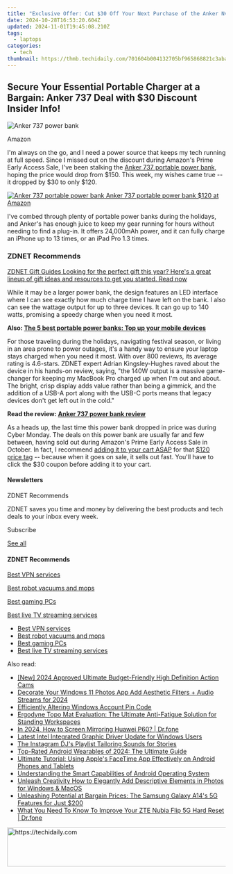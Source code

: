 ```yaml
---
title: "Exclusive Offer: Cut $30 Off Your Next Purchase of the Anker Nvoltec 737 Charger Pack - Smart Deals"
date: 2024-10-28T16:53:20.604Z
updated: 2024-11-01T19:45:08.210Z
tags:
  - laptops
categories:
  - tech
thumbnail: https://thmb.techidaily.com/701604b004132705bf965868821c3abaea38902fff791c6427ce40c1dc069beb.jpg
---
```


## Secure Your Essential Portable Charger at a Bargain: Anker 737 Deal with $30 Discount  Insider Info!

![Anker 737 power bank](https://www.zdnet.com/a/img/resize/66a274333aa76368636acded59e2809ef9096869/2022/11/28/1c5b94ba-57b3-4793-a1d5-3ace7f46cc10/anker-737-power-bank.jpg?auto=webp&width=1280)

Amazon

I'm always on the go, and I need a power source that keeps my tech running at full speed. Since I missed out on the discount during Amazon's Prime Early Access Sale, I've been stalking the [Anker 737 portable power bank](https://buy.geni.us/Proxy.ashx?TSID=368250&GR%5FURL=https%3A%2F%2Fwww.amazon.com%2FAnker-PowerCore-Portable-Charger-Compatible%2Fdp%2FB09VPHVT2Z%2F%3Ftag%3Dzd-buy-button-20%26ascsubtag%3D%5F%5FCOM%5FCLICK%5FID%5F%5F%7Cb7e1b3f6-ff42-4098-b475-0cb7e924204a%7Cdtp&dtb=1), hoping the price would drop from $150\. This week, my wishes came true -- it dropped by $30 to only $120.

[![Anker 737 portable power bank](https://www.zdnet.com/a/img/resize/7eed88439d12bec3a66a35549c696d9e5f989e4e/2022/10/28/91307229-9f7a-4d97-9119-a6780b24d6da/81a1tt3-gwl-ac-sl1500.jpg?auto=webp&fit=crop&height=172.5&width=294) Anker 737 portable power bank $120 at Amazon](https://buy.geni.us/Proxy.ashx?TSID=368250&GR%5FURL=https%3A%2F%2Fwww.amazon.com%2FAnker-PowerCore-Portable-Charger-Compatible%2Fdp%2FB09VPHVT2Z%2F%3Ftag%3Dzd-buy-button-20%26ascsubtag%3D%5F%5FCOM%5FCLICK%5FID%5F%5F%7Cb7e1b3f6-ff42-4098-b475-0cb7e924204a%7Cdtp&dtb=1)

I've combed through plenty of portable power banks during the holidays, and Anker's has enough juice to keep my gear running for hours without needing to find a plug-in. It offers 24,000mAh power, and it can fully charge an iPhone up to 13 times, or an iPad Pro 1.3 times.

### **ZDNET** Recommends

[ZDNET Gift Guides Looking for the perfect gift this year? Here's a great lineup of gift ideas and resources to get you started.  Read now](https://www.zdnet.com/collection/gift-guide/)

While it may be a larger power bank, the design features an LED interface where I can see exactly how much charge time I have left on the bank. I also can see the wattage output for up to three devices. It can go up to 140 watts, promising a speedy charge when you need it most.

**Also: [The 5 best portable power banks: Top up your mobile devices](https://www.zdnet.com/article/best-power-banks/)**

For those traveling during the holidays, navigating festival season, or living in an area prone to power outages, it's a handy way to ensure your laptop stays charged when you need it most. With over 800 reviews, its average rating is 4.6-stars. ZDNET expert Adrian Kingsley-Hughes raved about the device in his hands-on review, saying, "the 140W output is a massive game-changer for keeping my MacBook Pro charged up when I'm out and about. The bright, crisp display adds value rather than being a gimmick, and the addition of a USB-A port along with the USB-C ports means that legacy devices don't get left out in the cold."

**Read the review: [Anker 737 power bank review](https://www.zdnet.com/home-and-office/the-best-power-bank-for-macbook-pro-owners/)**

As a heads up, the last time this power bank dropped in price was during Cyber Monday. The deals on this power bank are usually far and few between, having sold out during Amazon's Prime Early Access Sale in October. In fact, I recommend [adding it to your cart ASAP](https://buy.geni.us/Proxy.ashx?TSID=368250&GR%5FURL=https%3A%2F%2Fwww.amazon.com%2FAnker-PowerCore-Portable-Charger-Compatible%2Fdp%2FB09VPHVT2Z%2F%3Ftag%3Dzd-buy-button-20%26ascsubtag%3D%5F%5FCOM%5FCLICK%5FID%5F%5F%7Cb7e1b3f6-ff42-4098-b475-0cb7e924204a%7Cdtp&dtb=1) for that [$120 price tag](https://buy.geni.us/Proxy.ashx?TSID=368250&GR%5FURL=https%3A%2F%2Fwww.amazon.com%2FAnker-PowerCore-Portable-Charger-Compatible%2Fdp%2FB09VPHVT2Z%2F%3Ftag%3Dzd-buy-button-20%26ascsubtag%3D%5F%5FCOM%5FCLICK%5FID%5F%5F%7Cb7e1b3f6-ff42-4098-b475-0cb7e924204a%7Cdtp&dtb=1) \-- because when it goes on sale, it sells out fast. You'll have to click the $30 coupon before adding it to your cart.

#### Newsletters

ZDNET Recommends

ZDNET saves you time and money by delivering the best products and tech deals to your inbox every week.

 Subscribe

[See all](https://www.zdnet.com/newsletters/)

#### **ZDNET** Recommends

[Best VPN services](https://www.zdnet.com/article/best-vpn/ "Best VPN services")

[Best robot vacuums and mops](https://www.zdnet.com/article/best-robot-vacuum-mop/ "Best robot vacuums and mops")

[Best gaming PCs](https://www.zdnet.com/article/best-gaming-pc/ "Best gaming PCs")

[Best live TV streaming services](https://www.zdnet.com/article/best-live-tv-streaming-service/ "Best live TV streaming services")

* [Best VPN services](https://www.zdnet.com/article/best-vpn/ "Best VPN services")
* [Best robot vacuums and mops](https://www.zdnet.com/article/best-robot-vacuum-mop/ "Best robot vacuums and mops")
* [Best gaming PCs](https://www.zdnet.com/article/best-gaming-pc/ "Best gaming PCs")
* [Best live TV streaming services](https://www.zdnet.com/article/best-live-tv-streaming-service/ "Best live TV streaming services")

<ins class="adsbygoogle"
     style="display:block"
     data-ad-format="autorelaxed"
     data-ad-client="ca-pub-7571918770474297"
     data-ad-slot="1223367746"></ins>

<ins class="adsbygoogle"
     style="display:block"
     data-ad-client="ca-pub-7571918770474297"
     data-ad-slot="8358498916"
     data-ad-format="auto"
     data-full-width-responsive="true"></ins>

<span class="atpl-alsoreadstyle">Also read:</span>
<div><ul>
<li><a href="https://article-tips.techidaily.com/new-2024-approved-ultimate-budget-friendly-high-definition-action-cams/"><u>[New] 2024 Approved Ultimate Budget-Friendly High Definition Action Cams</u></a></li>
<li><a href="https://fox-friendly.techidaily.com/decorate-your-windows-11-photos-app-add-aesthetic-filters-plus-audio-streams-for-2024/"><u>Decorate Your Windows 11 Photos App Add Aesthetic Filters + Audio Streams for 2024</u></a></li>
<li><a href="https://windows11.techidaily.com/efficiently-altering-windows-account-pin-code/"><u>Efficiently Altering Windows Account Pin Code</u></a></li>
<li><a href="https://buynow-info.techidaily.com/ergodyne-topo-mat-evaluation-the-ultimate-anti-fatigue-solution-for-standing-workspaces/"><u>Ergodyne Topo Mat Evaluation: The Ultimate Anti-Fatigue Solution for Standing Workspaces</u></a></li>
<li><a href="https://screen-mirror.techidaily.com/in-2024-how-to-screen-mirroring-huawei-p60-drfone-by-drfone-android/"><u>In 2024, How to Screen Mirroring Huawei P60? | Dr.fone</u></a></li>
<li><a href="https://win-amazing.techidaily.com/latest-intel-integrated-graphic-driver-update-for-windows-users/"><u>Latest Intel Integrated Graphic Driver Update for Windows Users</u></a></li>
<li><a href="https://instagram-video-files.techidaily.com/the-instagram-djs-playlist-tailoring-sounds-for-stories/"><u>The Instagram DJ's Playlist Tailoring Sounds for Stories</u></a></li>
<li><a href="https://hardware-reviews.techidaily.com/top-rated-android-wearables-of-2024-the-ultimate-guide/"><u>Top-Rated Android Wearables of 2024: The Ultimate Guide</u></a></li>
<li><a href="https://hardware-reviews.techidaily.com/ultimate-tutorial-using-apples-facetime-app-effectively-on-android-phones-and-tablets/"><u>Ultimate Tutorial: Using Apple's FaceTime App Effectively on Android Phones and Tablets</u></a></li>
<li><a href="https://hardware-reviews.techidaily.com/understanding-the-smart-capabilities-of-android-operating-system/"><u>Understanding the Smart Capabilities of Android Operating System</u></a></li>
<li><a href="https://fox-blue.techidaily.com/unleash-creativity-how-to-elegantly-add-descriptive-elements-in-photos-for-windows-and-macos/"><u>Unleash Creativity How to Elegantly Add Descriptive Elements in Photos for Windows & MacOS</u></a></li>
<li><a href="https://hardware-reviews.techidaily.com/unleashing-potential-at-bargain-prices-the-samsung-galaxy-a14s-5g-features-for-just-200/"><u>Unleashing Potential at Bargain Prices: The Samsung Galaxy A14's 5G Features for Just $200</u></a></li>
<li><a href="https://techidaily.com/what-you-need-to-know-to-improve-your-zte-nubia-flip-5g-hard-reset-drfone-by-drfone-reset-android-reset-android/"><u>What You Need To Know To Improve Your ZTE Nubia Flip 5G Hard Reset | Dr.fone</u></a></li>
</ul></div>

<!-- affiliate ads begin -->
<a href="https://ephamedtechinc.pxf.io/c/5597632/2136620/26400" target="_top" id="2136620">
  <img src="//a.impactradius-go.com/display-ad/26400-2136620" border="0" alt="https://techidaily.com" width="728" height="90"/>
</a>
<img height="0" width="0" src="https://ephamedtechinc.pxf.io/i/5597632/2136620/26400" style="position:absolute;visibility:hidden;" border="0" />
<!-- affiliate ads end -->

